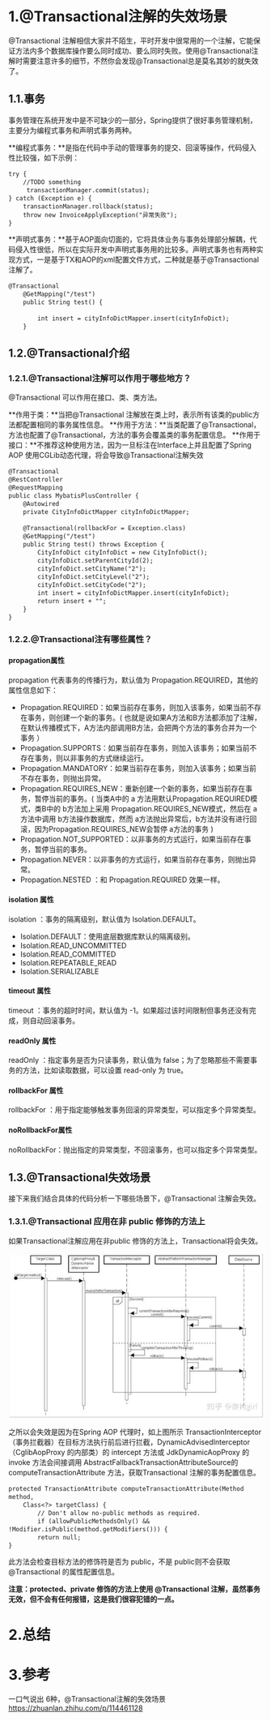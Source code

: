 # 1.@Transactional注解的失效场景

@Transactional 注解相信大家并不陌生，平时开发中很常用的一个注解，它能保证方法内多个数据库操作要么同时成功、要么同时失败。使用@Transactional注解时需要注意许多的细节，不然你会发现@Transactional总是莫名其妙的就失效了。

## 1.1.事务

事务管理在系统开发中是不可缺少的一部分，Spring提供了很好事务管理机制，主要分为编程式事务和声明式事务两种。

**编程式事务：**是指在代码中手动的管理事务的提交、回滚等操作，代码侵入性比较强，如下示例：



```
try {
    //TODO something
     transactionManager.commit(status);
} catch (Exception e) {
    transactionManager.rollback(status);
    throw new InvoiceApplyException("异常失败");
}
```

**声明式事务：**基于AOP面向切面的，它将具体业务与事务处理部分解耦，代码侵入性很低，所以在实际开发中声明式事务用的比较多。声明式事务也有两种实现方式，一是基于TX和AOP的xml配置文件方式，二种就是基于@Transactional注解了。



```
@Transactional
    @GetMapping("/test")
    public String test() {
    
        int insert = cityInfoDictMapper.insert(cityInfoDict);
    }
```



## 1.2.@Transactional介绍

### 1.2.1.@Transactional注解可以作用于哪些地方？

@Transactional 可以作用在接口、类、类方法。

**作用于类：**当把@Transactional 注解放在类上时，表示所有该类的public方法都配置相同的事务属性信息。
**作用于方法：**当类配置了@Transactional，方法也配置了@Transactional，方法的事务会覆盖类的事务配置信息。
**作用于接口：**不推荐这种使用方法，因为一旦标注在Interface上并且配置了Spring AOP 使用CGLib动态代理，将会导致@Transactional注解失效



```
@Transactional
@RestController
@RequestMapping
public class MybatisPlusController {
    @Autowired
    private CityInfoDictMapper cityInfoDictMapper;
    
    @Transactional(rollbackFor = Exception.class)
    @GetMapping("/test")
    public String test() throws Exception {
        CityInfoDict cityInfoDict = new CityInfoDict();
        cityInfoDict.setParentCityId(2);
        cityInfoDict.setCityName("2");
        cityInfoDict.setCityLevel("2");
        cityInfoDict.setCityCode("2");
        int insert = cityInfoDictMapper.insert(cityInfoDict);
        return insert + "";
    }
}
```

### 1.2.2.@Transactional注有哪些属性？

#### propagation属性

propagation 代表事务的传播行为，默认值为 Propagation.REQUIRED，其他的属性信息如下：

* Propagation.REQUIRED：如果当前存在事务，则加入该事务，如果当前不存在事务，则创建一个新的事务。( 也就是说如果A方法和B方法都添加了注解，在默认传播模式下，A方法内部调用B方法，会把两个方法的事务合并为一个事务 ）
* Propagation.SUPPORTS：如果当前存在事务，则加入该事务；如果当前不存在事务，则以非事务的方式继续运行。
* Propagation.MANDATORY：如果当前存在事务，则加入该事务；如果当前不存在事务，则抛出异常。
* Propagation.REQUIRES_NEW：重新创建一个新的事务，如果当前存在事务，暂停当前的事务。( 当类A中的 a 方法用默认Propagation.REQUIRED模式，类B中的 b方法加上采用 Propagation.REQUIRES_NEW模式，然后在 a 方法中调用 b方法操作数据库，然而 a方法抛出异常后，b方法并没有进行回滚，因为Propagation.REQUIRES_NEW会暂停 a方法的事务 )
* Propagation.NOT_SUPPORTED：以非事务的方式运行，如果当前存在事务，暂停当前的事务。
* Propagation.NEVER：以非事务的方式运行，如果当前存在事务，则抛出异常。
* Propagation.NESTED ：和 Propagation.REQUIRED 效果一样。

#### isolation 属性

isolation ：事务的隔离级别，默认值为 Isolation.DEFAULT。

* Isolation.DEFAULT：使用底层数据库默认的隔离级别。
* Isolation.READ_UNCOMMITTED
* Isolation.READ_COMMITTED
* Isolation.REPEATABLE_READ
* Isolation.SERIALIZABLE

#### timeout 属性

timeout ：事务的超时时间，默认值为 -1。如果超过该时间限制但事务还没有完成，则自动回滚事务。

#### readOnly 属性

readOnly ：指定事务是否为只读事务，默认值为 false；为了忽略那些不需要事务的方法，比如读取数据，可以设置 read-only 为 true。

#### rollbackFor 属性

rollbackFor ：用于指定能够触发事务回滚的异常类型，可以指定多个异常类型。

#### noRollbackFor属性

noRollbackFor：抛出指定的异常类型，不回滚事务，也可以指定多个异常类型。

## 1.3.@Transactional失效场景

接下来我们结合具体的代码分析一下哪些场景下，@Transactional 注解会失效。

### 1.3.1.@Transactional 应用在非 public 修饰的方法上

如果Transactional注解应用在非public 修饰的方法上，Transactional将会失效。

![](/static/image/v2-9a9a125d552370372717f1d73e8433a7_720w.jpg)

之所以会失效是因为在Spring AOP 代理时，如上图所示 TransactionInterceptor （事务拦截器）在目标方法执行前后进行拦截，DynamicAdvisedInterceptor（CglibAopProxy 的内部类）的 intercept 方法或 JdkDynamicAopProxy 的 invoke 方法会间接调用 AbstractFallbackTransactionAttributeSource的 computeTransactionAttribute 方法，获取Transactional 注解的事务配置信息。


```
protected TransactionAttribute computeTransactionAttribute(Method method,
    Class<?> targetClass) {
        // Don't allow no-public methods as required.
        if (allowPublicMethodsOnly() && !Modifier.isPublic(method.getModifiers())) {
        return null;
}
```
此方法会检查目标方法的修饰符是否为 public，不是 public则不会获取@Transactional 的属性配置信息。

**注意：protected、private 修饰的方法上使用 @Transactional 注解，虽然事务无效，但不会有任何报错，这是我们很容犯错的一点。**

# 2.总结

# 3.参考
一口气说出 6种，@Transactional注解的失效场景
https://zhuanlan.zhihu.com/p/114461128
